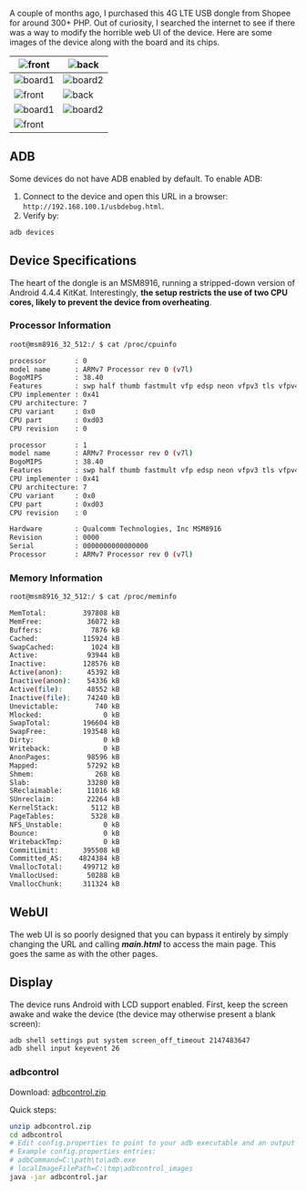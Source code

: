 
A couple of months ago, I purchased this 4G LTE USB dongle from Shopee for around 300+ PHP. Out of curiosity, I searched the internet to see if there was a way to modify the horrible web UI of the device. Here are some images of the device along with the board and its chips.

| ![front](https://i.ibb.co/55fNj7D/front.jpg "front")    | ![back](https://i.ibb.co/2s72SLL/back.jpg "back")       |
| ------------------------------------------------------- | ------------------------------------------------------- |
| ![board1](https://i.ibb.co/5vZXKMQ/board1.jpg "board1") | ![board2](https://i.ibb.co/1Z8WZq0/board2.jpg "board2") |
| ![front](https://i.ibb.co/sbChyH9/cpu.jpg "front")      | ![back](https://i.ibb.co/Z8mh33d/storage.jpg "back")    |
| ![board1](https://i.ibb.co/jTwXYQ8/soc1.jpg "board1")   | ![board2](https://i.ibb.co/GWfPq4M/soc2.jpg "board2")   |
| ![front](https://i.ibb.co/dQ82vyz/soc3.jpg "front")     |                                                         |

## ADB

Some devices do not have ADB enabled by default. To enable ADB:

1. Connect to the device and open this URL in a browser: `http://192.168.100.1/usbdebug.html`.
2. Verify by:

```bash
adb devices
```

## Device Specifications

The heart of the dongle is an MSM8916, running a stripped-down version of Android 4.4.4 KitKat. Interestingly, **the setup restricts the use of two CPU cores, likely to prevent the device from overheating**.

### Processor Information

```bash
root@msm8916_32_512:/ $ cat /proc/cpuinfo

processor       : 0
model name      : ARMv7 Processor rev 0 (v7l)
BogoMIPS        : 38.40
Features        : swp half thumb fastmult vfp edsp neon vfpv3 tls vfpv4 idiva idivt
CPU implementer : 0x41
CPU architecture: 7
CPU variant     : 0x0
CPU part        : 0xd03
CPU revision    : 0

processor       : 1
model name      : ARMv7 Processor rev 0 (v7l)
BogoMIPS        : 38.40
Features        : swp half thumb fastmult vfp edsp neon vfpv3 tls vfpv4 idiva idivt
CPU implementer : 0x41
CPU architecture: 7
CPU variant     : 0x0
CPU part        : 0xd03
CPU revision    : 0

Hardware        : Qualcomm Technologies, Inc MSM8916
Revision        : 0000
Serial          : 0000000000000000
Processor       : ARMv7 Processor rev 0 (v7l)
```

### Memory Information

```bash
root@msm8916_32_512:/ $ cat /proc/meminfo

MemTotal:         397808 kB
MemFree:           36072 kB
Buffers:            7876 kB
Cached:           115924 kB
SwapCached:         1024 kB
Active:            93944 kB
Inactive:         128576 kB
Active(anon):      45392 kB
Inactive(anon):    54336 kB
Active(file):      48552 kB
Inactive(file):    74240 kB
Unevictable:         740 kB
Mlocked:               0 kB
SwapTotal:        196604 kB
SwapFree:         193548 kB
Dirty:                 0 kB
Writeback:             0 kB
AnonPages:         98596 kB
Mapped:            57292 kB
Shmem:               268 kB
Slab:              33280 kB
SReclaimable:      11016 kB
SUnreclaim:        22264 kB
KernelStack:        5112 kB
PageTables:         5328 kB
NFS_Unstable:          0 kB
Bounce:                0 kB
WritebackTmp:          0 kB
CommitLimit:      395508 kB
Committed_AS:    4824384 kB
VmallocTotal:     499712 kB
VmallocUsed:       50288 kB
VmallocChunk:     311324 kB
```

## WebUI

The web UI is so poorly designed that you can bypass it entirely by simply changing the URL and calling **_main.html_** to access the main page. This goes the same as with the other pages.

## Display

The device runs Android with LCD support enabled. First, keep the screen awake and wake the device (the device may otherwise present a blank screen):

```bash
adb shell settings put system screen_off_timeout 2147483647
adb shell input keyevent 26
```

### adbcontrol

Download: [adbcontrol.zip](https://github.com/AlienWolfX/UZ801-USB_MODEM/releases/download/rev1/adbcontrol.zip)

Quick steps:

```bash
unzip adbcontrol.zip
cd adbcontrol
# Edit config.properties to point to your adb executable and an output folder
# Example config.properties entries:
# adbCommand=C:\path\to\adb.exe
# localImageFilePath=C:\tmp\adbcontrol_images
java -jar adbcontrol.jar
```

